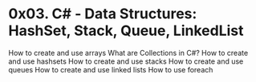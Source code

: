 # 0x03. C# - Data Structures: HashSet, Stack, Queue, LinkedList

How to create and use arrays
What are Collections in C#?
How to create and use hashsets
How to create and use stacks
How to create and use queues
How to create and use linked lists
How to use foreach
